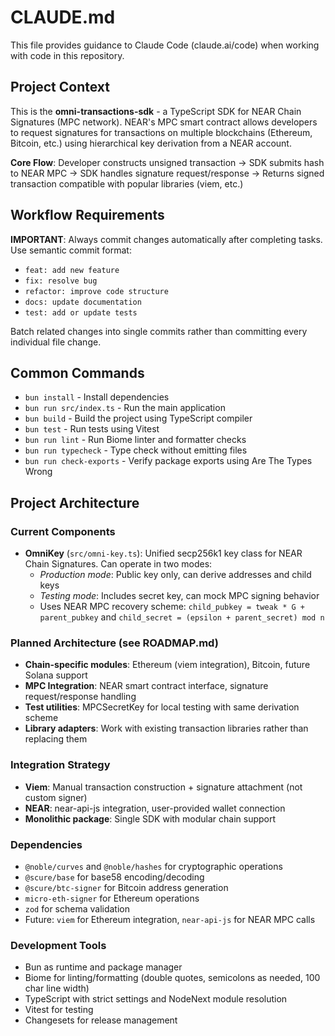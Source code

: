 # CLAUDE.md

This file provides guidance to Claude Code (claude.ai/code) when working with code in this repository.

## Project Context

This is the **omni-transactions-sdk** - a TypeScript SDK for NEAR Chain Signatures (MPC network). NEAR's MPC smart contract allows developers to request signatures for transactions on multiple blockchains (Ethereum, Bitcoin, etc.) using hierarchical key derivation from a NEAR account.

**Core Flow**: Developer constructs unsigned transaction → SDK submits hash to NEAR MPC → SDK handles signature request/response → Returns signed transaction compatible with popular libraries (viem, etc.)

## Workflow Requirements

**IMPORTANT**: Always commit changes automatically after completing tasks. Use semantic commit format:
- `feat: add new feature`
- `fix: resolve bug`
- `refactor: improve code structure`
- `docs: update documentation`
- `test: add or update tests`

Batch related changes into single commits rather than committing every individual file change.

## Common Commands

- `bun install` - Install dependencies
- `bun run src/index.ts` - Run the main application
- `bun build` - Build the project using TypeScript compiler
- `bun test` - Run tests using Vitest
- `bun run lint` - Run Biome linter and formatter checks
- `bun run typecheck` - Type check without emitting files
- `bun run check-exports` - Verify package exports using Are The Types Wrong

## Project Architecture

### Current Components

- **OmniKey** (`src/omni-key.ts`): Unified secp256k1 key class for NEAR Chain Signatures. Can operate in two modes:
  - *Production mode*: Public key only, can derive addresses and child keys 
  - *Testing mode*: Includes secret key, can mock MPC signing behavior
  - Uses NEAR MPC recovery scheme: `child_pubkey = tweak * G + parent_pubkey` and `child_secret = (epsilon + parent_secret) mod n`

### Planned Architecture (see ROADMAP.md)

- **Chain-specific modules**: Ethereum (viem integration), Bitcoin, future Solana support
- **MPC Integration**: NEAR smart contract interface, signature request/response handling
- **Test utilities**: MPCSecretKey for local testing with same derivation scheme
- **Library adapters**: Work with existing transaction libraries rather than replacing them

### Integration Strategy

- **Viem**: Manual transaction construction + signature attachment (not custom signer)
- **NEAR**: near-api-js integration, user-provided wallet connection
- **Monolithic package**: Single SDK with modular chain support

### Dependencies

- `@noble/curves` and `@noble/hashes` for cryptographic operations
- `@scure/base` for base58 encoding/decoding  
- `@scure/btc-signer` for Bitcoin address generation
- `micro-eth-signer` for Ethereum operations
- `zod` for schema validation
- Future: `viem` for Ethereum integration, `near-api-js` for NEAR MPC calls

### Development Tools

- Bun as runtime and package manager
- Biome for linting/formatting (double quotes, semicolons as needed, 100 char line width)  
- TypeScript with strict settings and NodeNext module resolution
- Vitest for testing
- Changesets for release management